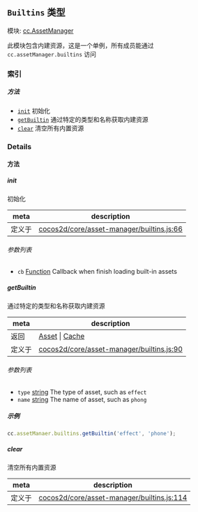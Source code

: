 ## `Builtins` 类型



模块: [cc.AssetManager](../modules/cc.AssetManager.md)


此模块包含内建资源，这是一个单例，所有成员能通过 `cc.assetManager.builtins` 访问



### 索引



##### 方法

  - [`init`](#init) 初始化
  - [`getBuiltin`](#getbuiltin) 通过特定的类型和名称获取内建资源
  - [`clear`](#clear) 清空所有内置资源



### Details




<!-- Method Block -->
#### 方法


##### init

初始化

| meta | description |
|------|-------------|
| 定义于 | [cocos2d/core/asset-manager/builtins.js:66](https://github.com/cocos-creator/engine/blob/22ca6465effd8063cb95e509843b8bef3d880759/cocos2d/core/asset-manager/builtins.js#L66) |

###### 参数列表
- `cb` <a href="https://developer.mozilla.org/en/JavaScript/Reference/Global_Objects/Function" class="crosslink external" target="_blank">Function</a> Callback when finish loading built-in assets


##### getBuiltin

通过特定的类型和名称获取内建资源

| meta | description |
|------|-------------|
| 返回 | <a href="../classes/Asset.html" class="crosslink">Asset</a> &#124; <a href="../classes/Cache.html" class="crosslink">Cache</a> 
| 定义于 | [cocos2d/core/asset-manager/builtins.js:90](https://github.com/cocos-creator/engine/blob/22ca6465effd8063cb95e509843b8bef3d880759/cocos2d/core/asset-manager/builtins.js#L90) |

###### 参数列表
- `type` <a href="https://developer.mozilla.org/en/JavaScript/Reference/Global_Objects/String" class="crosslink external" target="_blank">string</a> The type of asset, such as `effect`
- `name` <a href="https://developer.mozilla.org/en/JavaScript/Reference/Global_Objects/String" class="crosslink external" target="_blank">string</a> The name of asset, such as `phong`

##### 示例

```js
cc.assetManaer.builtins.getBuiltin('effect', 'phone');
```

##### clear

清空所有内置资源

| meta | description |
|------|-------------|
| 定义于 | [cocos2d/core/asset-manager/builtins.js:114](https://github.com/cocos-creator/engine/blob/22ca6465effd8063cb95e509843b8bef3d880759/cocos2d/core/asset-manager/builtins.js#L114) |




